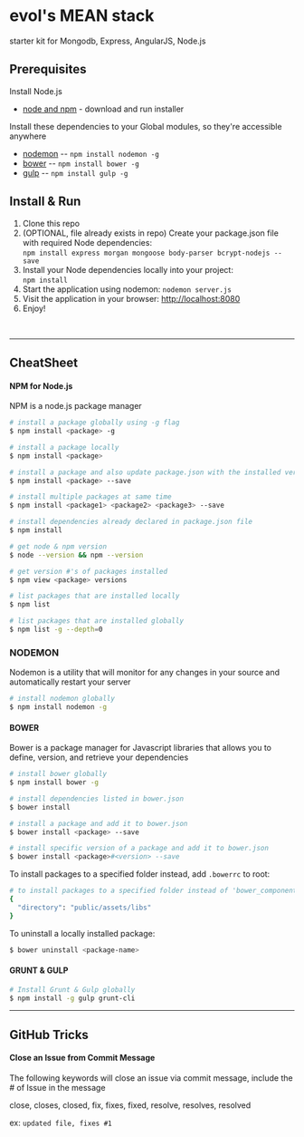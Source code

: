 # evol's MEAN stack
starter kit for Mongodb, Express, AngularJS, Node.js

## Prerequisites
Install Node.js
- [node and npm](http://nodejs.org/) - download and run installer

Install these dependencies to your Global modules, so they're accessible anywhere
- [nodemon](http://nodemon.io/) -- `npm install nodemon -g`
- [bower](http://bower.io) -- `npm install bower -g`
- [gulp](http://gulpjs.com/) -- `npm install gulp -g`


## Install & Run

1. Clone this repo
2. (OPTIONAL, file already exists in repo) Create your package.json file with required Node dependencies:<br>
`npm install express morgan mongoose body-parser bcrypt-nodejs --save`
3. Install your Node dependencies locally into your project:<br>
`npm install`
4. Start the application using nodemon: `nodemon server.js`
5. Visit the application in your browser: [http://localhost:8080](http://localhost:8080)
6. Enjoy!
<br>

---

## CheatSheet

#### NPM for Node.js
NPM is a node.js package manager

```sh
# install a package globally using -g flag
$ npm install <package> -g

# install a package locally
$ npm install <package>

# install a package and also update package.json with the installed version and package name 
$ npm install <package> --save

# install multiple packages at same time
$ npm install <package1> <package2> <package3> --save

# install dependencies already declared in package.json file
$ npm install

# get node & npm version
$ node --version && npm --version

# get version #'s of packages installed
$ npm view <package> versions

# list packages that are installed locally
$ npm list

# list packages that are installed globally
$ npm list -g --depth=0
```



### NODEMON
Nodemon is a utility that will monitor for any changes in your source and automatically restart your server

```sh
# install nodemon globally
$ npm install nodemon -g
```


#### BOWER
Bower is a package manager for Javascript libraries that allows you to define, version, and retrieve your dependencies

```sh
# install bower globally
$ npm install bower -g

# install dependencies listed in bower.json
$ bower install

# install a package and add it to bower.json
$ bower install <package> --save

# install specific version of a package and add it to bower.json
$ bower install <package>#<version> --save
```


To install packages to a specified folder instead, add `.bowerrc` to root:
```sh
# to install packages to a specified folder instead of 'bower_components' folder.  Create a file in root `.bowerrc` with the following:
{
  "directory": "public/assets/libs"
}
```

To uninstall a locally installed package:

```sh
$ bower uninstall <package-name>
```


#### GRUNT & GULP

```sh
# Install Grunt & Gulp globally
$ npm install -g gulp grunt-cli
```


---


## GitHub Tricks


#### Close an Issue from Commit Message
The following keywords will close an issue via commit message, include the # of Issue in the message

close, closes, closed, fix, fixes, fixed, resolve, resolves, resolved

ex: ```updated file, fixes #1```